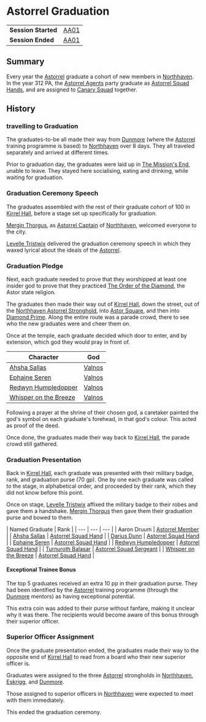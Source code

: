 # Astorrel Graduation

|||
| --- | --- |
| **Session Started** | [AA01](../sessions/AA01.md) | storyline.2
| **Session Ended** | [AA01](../sessions/AA01.md) |

## Summary

Every year the [Astorrel](../organisations/astorrel/astorrel.md) graduate a cohort of new members in [Northhaven](../places/cities/northhaven.md). In the year 312 PA, the [Astorrel Agents](../campaigns/astorrel-agents/astorrel-agents.md) party graduate as [Astorrel Squad Hands](../organisations/astorrel/ranks/astorrel-squad-hand.md), and are assigned to [Canary Squad](../organisations/astorrel/squads/canary-squad.md) together.

## History

### travelling to Graduation

The graduates-to-be all made their way from [Dunmore](../places/cities/dunmore.md) (where the [Astorrel](../organisations/astorrel/astorrel.md) training programme is based) to [Northhaven](../places/cities/northhaven.md) over 8 days. They all traveled separately and arrived at different times.

Prior to graduation day, the graduates were laid up in [The Mission's End](../places/buildings/inns-taverns/the-missions-end.md), unable to leave. They stayed here socialising, eating and drinking, while waiting for graduation.

### Graduation Ceremony Speech

The graduates assembled with the rest of their graduate cohort of 100 in [Kirrel Hall](../places/buildings/kirrel-hall.md), before a stage set up specifically for graduation.

[Mergin Thorgus](../characters/mergin-thorgus.md), as [Astorrel Captain](../organisations/astorrel/ranks/astorrel-captain.md) of [Northhaven](../places/cities/northhaven.md), welcomed everyone to the city.

[Levelle Tristwix](../characters/levelle-tristwix.md) delivered the graduation ceremony speech in which they waxed lyrical about the ideals of the [Astorrel](../organisations/astorrel/astorrel.md).

### Graduation Pledge

Next, each graduate needed to prove that they worshipped at least one insider god to prove that they practiced [The Order of the Diamond](../organisations/the-order-of-the-diamond.md), the Astor state religion.

The graduates then made their way out of [Kirrel Hall](../places/buildings/kirrel-hall.md), down the street, out of the [Northhaven Astorrel Stronghold](../places/strongholds/northhaven-astorrel-stronghold.md), into [Astor Square](../places/structures/astor-square.md), and then into [Diamond Prime](../places/buildings/temples/diamond-prime.md). Along the entire route was a parade crowd, there to see who the new graduates were and cheer them on.

Once at the temple, each graduate decided which door to enter, and by extension, which god they would pray in front of.

| Character | God |
| --- | --- |
| [Ahsha Sallas](../characters/ahsha-sallas.md) | [Valnos](../gods/deities/valnos.md) |
| [Ephaine Seren](../characters/ephaine-seren.md) | [Valnos](../gods/deities/valnos.md) |
| [Redwyn Humpledopper](../characters/redwyn-humpledopper.md) | [Valnos](../gods/deities/valnos.md) |
| [Whisper on the Breeze](../characters/whisper-on-the-breeze.md) | [Valnos](../gods/deities/valnos.md) |

Following a prayer at the shrine of their chosen god, a caretaker painted the god's symbol on each graduate's forehead, in that god's colour. This acted as proof of the deed.

Once done, the graduates made their way back to [Kirrel Hall](../places/buildings/kirrel-hall.md), the parade crowd still gathered.

### Graduation Presentation

Back in [Kirrel Hall](../places/buildings/kirrel-hall.md), each graduate was presented with their military badge, rank, and graduation purse (70 gp). One by one each graduate was called to the stage, in alphabetical order, and proceeded by their rank, which they did not know before this point.

Once on stage, [Levelle Tristwix](../characters/levelle-tristwix.md) affixed the military badge to their robes and gave them a handshake. [Mergin Thorgus](../characters/mergin-thorgus.md) then gave them their graduation purse and bowed to them.

| Named Graduate | Rank |
| --- | --- | --- |
| Aaron Druum | [Astorrel Member](../organisations/astorrel/ranks/astorrel-member.md) |
| [Ahsha Sallas](../characters/ahsha-sallas.md) | [Astorrel Squad Hand](../organisations/astorrel/ranks/astorrel-squad-hand.md) |
| [Darius Dunn](../characters/darius-dunn.md) | [Astorrel Squad Hand](../organisations/astorrel/ranks/astorrel-squad-hand.md) |
| [Ephaine Seren](../characters/ephaine-seren.md) | [Astorrel Squad Hand](../organisations/astorrel/ranks/astorrel-squad-hand.md) |
| [Redwyn Humpledopper](../characters/redwyn-humpledopper.md) | [Astorrel Squad Hand](../organisations/astorrel/ranks/astorrel-squad-hand.md) |
| [Turnuroth Balasar](../characters/turnuroth-balasar.md) | [Astorrel Squad Sergeant](../organisations/astorrel/ranks/astorrel-squad-sergeant.md) |
| [Whisper on the Breeze](../characters/whisper-on-the-breeze.md) | [Astorrel Squad Hand](../organisations/astorrel/ranks/astorrel-squad-hand.md) |

#### Exceptional Trainee Bonus

The top 5 graduates received an extra 10 pp in their graduation purse. They had been identified by the [Astorrel](../organisations/astorrel/astorrel.md) training programme (through the [Dunmore](../places/cities/dunmore.md) mentors) as having exceptional potential.

This extra coin was added to their purse without fanfare, making it unclear why it was there. The recipients would become aware of this bonus through their superior officer.

### Superior Officer Assignment

Once the graduate presentation ended, the graduates made their way to the opposite end of [Kirrel Hall](../places/buildings/kirrel-hall.md) to read from a board who their new superior officer is.

Graduates were assigned to the three [Astorrel](../organisations/astorrel/astorrel.md) strongholds in [Northhaven](../places/cities/northhaven.md), [Eskrigg](../places/cities/eskrigg.md), and [Dunmore](../places/cities/dunmore.md).

Those assigned to superior officers in [Northhaven](../places/cities/northhaven.md) were expected to meet with them immediately.

This ended the graduation ceremony.
